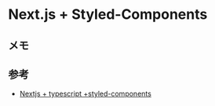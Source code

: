 # Next.js + Styled-Components

## メモ

## 参考

- [Nextjs + typescript +styled-components](https://dev.to/rffaguiar/nextjs-typescript-styled-components-1i3m)
